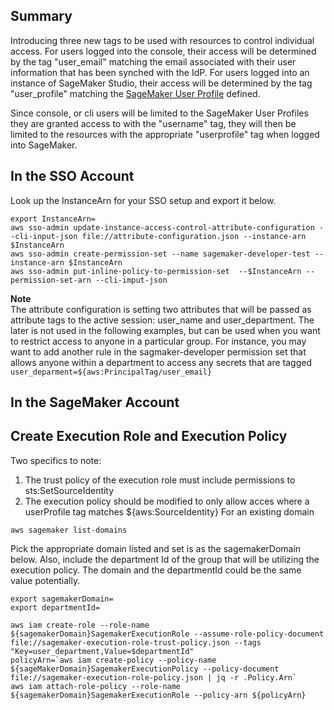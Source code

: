 ## Summary
Introducing three new tags to be used with resources to control individual access. For users logged into the console, their access will be determined by the tag "user_email" matching the email associated with their user information that has been  synched with the IdP. 
For users logged into an instance of SageMaker Studio, their access will be determined by the tag "user_profile" matching the [SageMaker User Profile](https://docs.aws.amazon.com/sagemaker/latest/dg/domain-user-profile.html) defined. 

Since console, or cli users will be limited to the SageMaker User Profiles they are granted access to with the "username" tag, they will then be limited to the resources with the appropriate "userprofile" tag when logged into SageMaker. 


## In the SSO Account
Look up the InstanceArn for your SSO setup and export it below. 

```
export InstanceArn=
aws sso-admin update-instance-access-control-attribute-configuration --cli-input-json file://attribute-configuration.json --instance-arn $InstanceArn
aws sso-admin create-permission-set --name sagemaker-developer-test --instance-arn $InstanceArn
aws sso-admin put-inline-policy-to-permission-set  --$InstanceArn --permission-set-arn --cli-imput-json
```
**Note**  
The attribute configuration is setting two attributes that will be passed as attribute tags to the active session: user_name and user_department. The later is not used in the following examples, but can be used when you want to restrict access to anyone in a particular group. For instance, you may want to add another rule in the sagmaker-developer permission set that allows anyone within a department to access any secrets that are tagged ```user_deparment=${aws:PrincipalTag/user_email}```


## In the SageMaker Account
## Create Execution Role and Execution Policy
Two specifics to note:
1. The trust policy of the execution role must include permissions to sts:SetSourceIdentity
2. The execution policy should be modified to only allow acces where a userProfile tag matches ${aws:SourceIdentity}
For an existing domain
```
aws sagemaker list-domains
```
Pick the appropriate domain listed and set is as the sagemakerDomain below. Also, include the department Id of the group that will be utilizing the execution policy. 
The domain and the departmentId could be the same value potentially. 
```
export sagemakerDomain=
export departmentId=

aws iam create-role --role-name ${sagemakerDomain}SagemakerExecutionRole --assume-role-policy-document file://sagemaker-execution-role-trust-policy.json --tags "Key=user_department,Value=$departmentId"
policyArn=`aws iam create-policy --policy-name ${sageMakerDomain}SagemakerExecutionPolicy --policy-document file://sagemaker-execution-role-policy.json | jq -r .Policy.Arn`
aws iam attach-role-policy --role-name ${sagemakerDomain}SagemakerExecutionRole --policy-arn ${policyArn}
```

